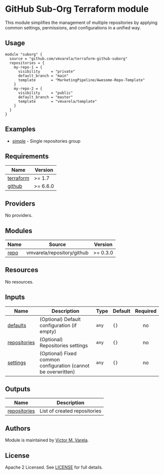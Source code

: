 # GitHub Sub-Org Terraform module

This module simplifies the management of multiple repositories by applying common settings, permissions, and configurations in a unified way.

## Usage

```hcl
module "suborg" {
  source = "github.com/vmvarela/terraform-github-suborg"
  repositories = {
    my-repo-1 = {
      visibility     = "private"
      default_branch = "main"
      template       = "MarketingPipeline/Awesome-Repo-Template"
    }
    my-repo-2 = {
      visibility     = "public"
      default_branch = "master"
      template       = "vmvarela/template"
    }
  }
}
```

## Examples

- [simple](https://github.com/vmvarela/terraform-github-suborg/tree/master/examples/simple) - Single repositories group


<!-- BEGIN_TF_DOCS -->
## Requirements

| Name | Version |
|------|---------|
| <a name="requirement_terraform"></a> [terraform](#requirement\_terraform) | >= 1.7 |
| <a name="requirement_github"></a> [github](#requirement\_github) | >= 6.6.0 |

## Providers

No providers.

## Modules

| Name | Source | Version |
|------|--------|---------|
| <a name="module_repo"></a> [repo](#module\_repo) | vmvarela/repository/github | >= 0.3.0 |

## Resources

No resources.

## Inputs

| Name | Description | Type | Default | Required |
|------|-------------|------|---------|:--------:|
| <a name="input_defaults"></a> [defaults](#input\_defaults) | (Optional) Default configuration (if empty) | `any` | `{}` | no |
| <a name="input_repositories"></a> [repositories](#input\_repositories) | (Optional) Repositories settings | `any` | `{}` | no |
| <a name="input_settings"></a> [settings](#input\_settings) | (Optional) Fixed common configuration (cannot be overwritten) | `any` | `{}` | no |

## Outputs

| Name | Description |
|------|-------------|
| <a name="output_repositories"></a> [repositories](#output\_repositories) | List of created repositories |
<!-- END_TF_DOCS -->

## Authors

Module is maintained by [Victor M. Varela](https://github.com/vmvarela).

## License

Apache 2 Licensed. See [LICENSE](https://github.com/vmvarela/terraform-github-subgroup/tree/master/LICENSE) for full details.
